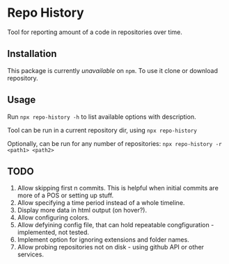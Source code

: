 # Repo History
Tool for reporting amount of a code in repositories over time.

## Installation
This package is currently _unavailable_ on `npm`. To use it clone or download repository.

## Usage
Run `npx repo-history -h` to list available options with description.

Tool can be run in a current repository dir, using `npx repo-history`

Optionally, can be run for any number of repositories: `npx repo-history -r <path1> <path2>`

## TODO
1. Allow skipping first n commits. This is helpful when initial commits are more of a POS or setting up stuff.
2. Allow specifying a time period instead of a whole timeline.
3. Display more data in html output (on hover?).
4. Allow configuring colors.
5. Allow defyining config file, that can hold repeatable congfiguration - implemented, not tested.
6. Implement option for ignoring extensions and folder names.
7. Allow probing repositories not on disk - using github API or other services.
